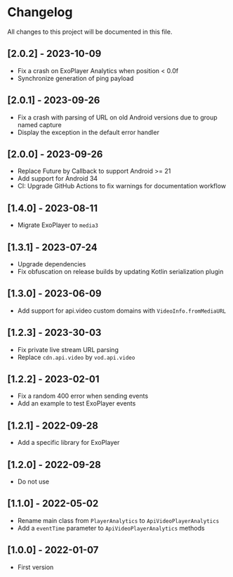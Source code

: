 # Changelog

All changes to this project will be documented in this file.

## [2.0.2] - 2023-10-09

- Fix a crash on ExoPlayer Analytics when position < 0.0f
- Synchronize generation of ping payload

## [2.0.1] - 2023-09-26

- Fix a crash with parsing of URL on old Android versions due to group named capture
- Display the exception in the default error handler

## [2.0.0] - 2023-09-26

- Replace Future by Callback to support Android >= 21
- Add support for Android 34
- CI: Upgrade GitHub Actions to fix warnings for documentation workflow

## [1.4.0] - 2023-08-11

- Migrate ExoPlayer to `media3`

## [1.3.1] - 2023-07-24

- Upgrade dependencies
- Fix obfuscation on release builds by updating Kotlin serialization plugin

## [1.3.0] - 2023-06-09

- Add support for api.video custom domains with `VideoInfo.fromMediaURL`

## [1.2.3] - 2023-30-03

- Fix private live stream URL parsing
- Replace `cdn.api.video` by `vod.api.video`

## [1.2.2] - 2023-02-01

- Fix a random 400 error when sending events
- Add an example to test ExoPlayer events

## [1.2.1] - 2022-09-28

- Add a specific library for ExoPlayer

## [1.2.0] - 2022-09-28

- Do not use

## [1.1.0] - 2022-05-02

- Rename main class from `PlayerAnalytics` to `ApiVideoPlayerAnalytics`
- Add a `eventTime` parameter to `ApiVideoPlayerAnalytics` methods

## [1.0.0] - 2022-01-07

- First version
